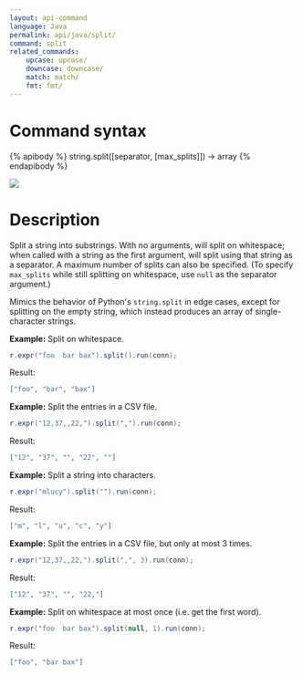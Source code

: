 ```yaml
---
layout: api-command
language: Java
permalink: api/java/split/
command: split
related_commands:
    upcase: upcase/
    downcase: downcase/
    match: match/
    fmt: fmt/
---
```


# Command syntax #

{% apibody %}
string.split([separator, [max_splits]]) &rarr; array
{% endapibody %}

<img src="/assets/images/docs/api_illustrations/split.png" class="api_command_illustration" />

# Description #

Split a string into substrings. With no arguments, will split on whitespace; when called with a string as the first argument, will split using that string as a separator. A maximum number of splits can also be specified. (To specify `max_splits` while still splitting on whitespace, use `null` as the separator argument.)

Mimics the behavior of Python's `string.split` in edge cases, except
for splitting on the empty string, which instead produces an array of
single-character strings.

__Example:__ Split on whitespace.

```java
r.expr("foo  bar bax").split().run(conn);
```

Result:

```json
["foo", "bar", "bax"]
```

__Example:__ Split the entries in a CSV file.

```java
r.expr("12,37,,22,").split(",").run(conn);
```

Result:

```json
["12", "37", "", "22", ""]
```

__Example:__ Split a string into characters.

```java
r.expr("mlucy").split("").run(conn);
```

Result:

```json
["m", "l", "u", "c", "y"]
```

__Example:__ Split the entries in a CSV file, but only at most 3
times.

```java
r.expr("12,37,,22,").split(",", 3).run(conn);
```

Result:

```json
["12", "37", "", "22,"]
```

__Example:__ Split on whitespace at most once (i.e. get the first word).

```java
r.expr("foo  bar bax").split(null, 1).run(conn);
```

Result:

```json
["foo", "bar bax"]
```
